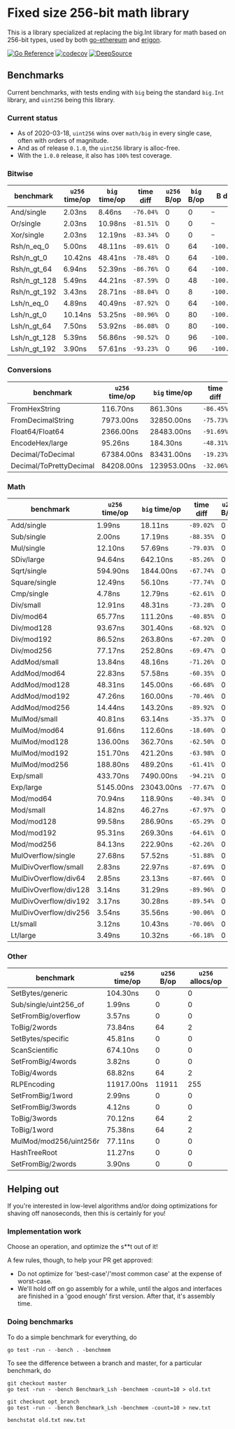 # Fixed size 256-bit math library

This is a library specialized at replacing the big.Int library for math based on 256-bit types, used by both 
[go-ethereum](https://github.com/ethereum/go-ethereum) and [erigon](https://github.com/ledgerwatch/erigon).

[![Go Reference](https://pkg.go.dev/badge/github.com/holiman/uint256.svg)](https://pkg.go.dev/github.com/holiman/uint256)
[![codecov](https://codecov.io/gh/holiman/uint256/branch/master/graph/badge.svg?token=LHs7xL99wQ)](https://codecov.io/gh/holiman/uint256)
[![DeepSource](https://deepsource.io/gh/holiman/uint256.svg/?label=active+issues&token=CNJRIm7wXZdOM9xKKH4hXUKd)](https://deepsource.io/gh/holiman/uint256/?ref=repository-badge)

## Benchmarks

Current benchmarks, with tests ending with `big` being the standard `big.Int` library, and `uint256` being this library. 

### Current status

- As of 2020-03-18, `uint256` wins over `math/big` in every single case, often with orders of magnitude.
- And as of release `0.1.0`, the `uint256` library is alloc-free. 
- With the `1.0.0` release, it also has `100%` test coverage.

### Bitwise

| benchmark |  `u256` time/op | `big` time/op | time diff |  `u256` B/op|  `big` B/op | B diff| `u256` allocs/op | `big` allocs/op | allocs diff |
|--|--|--|--|--|--|--|--|--|--|
| And/single | 2.03ns | 8.46ns | `-76.04%` | 0 | 0 | `~` | 0 | 0 | `~`|
| Or/single | 2.03ns | 10.98ns | `-81.51%` | 0 | 0 | `~` | 0 | 0 | `~`|
| Xor/single | 2.03ns | 12.19ns | `-83.34%` | 0 | 0 | `~` | 0 | 0 | `~`|
| Rsh/n_eq_0 | 5.00ns | 48.11ns | `-89.61%` | 0 | 64 | `-100.00%` | 0 | 1 | `-100.00%`|
| Rsh/n_gt_0 | 10.42ns | 48.41ns | `-78.48%` | 0 | 64 | `-100.00%` | 0 | 1 | `-100.00%`|
| Rsh/n_gt_64 | 6.94ns | 52.39ns | `-86.76%` | 0 | 64 | `-100.00%` | 0 | 1 | `-100.00%`|
| Rsh/n_gt_128 | 5.49ns | 44.21ns | `-87.59%` | 0 | 48 | `-100.00%` | 0 | 1 | `-100.00%`|
| Rsh/n_gt_192 | 3.43ns | 28.71ns | `-88.04%` | 0 | 8 | `-100.00%` | 0 | 1 | `-100.00%`|
| Lsh/n_eq_0 | 4.89ns | 40.49ns | `-87.92%` | 0 | 64 | `-100.00%` | 0 | 1 | `-100.00%`|
| Lsh/n_gt_0 | 10.14ns | 53.25ns | `-80.96%` | 0 | 80 | `-100.00%` | 0 | 1 | `-100.00%`|
| Lsh/n_gt_64 | 7.50ns | 53.92ns | `-86.08%` | 0 | 80 | `-100.00%` | 0 | 1 | `-100.00%`|
| Lsh/n_gt_128 | 5.39ns | 56.86ns | `-90.52%` | 0 | 96 | `-100.00%` | 0 | 1 | `-100.00%`|
| Lsh/n_gt_192 | 3.90ns | 57.61ns | `-93.23%` | 0 | 96 | `-100.00%` | 0 | 1 | `-100.00%`|

### Conversions

| benchmark |  `u256` time/op | `big` time/op | time diff |  `u256` B/op|  `big` B/op | B diff| `u256` allocs/op | `big` allocs/op | allocs diff |
|--|--|--|--|--|--|--|--|--|--|
| FromHexString | 116.70ns | 861.30ns | `-86.45%` | 32 | 88 | `-63.64%` | 1 | 3 | `-66.67%`|
| FromDecimalString | 7973.00ns | 32850.00ns | `-75.73%` | 0 | 2464 | `-100.00%` | 0 | 77 | `-100.00%`|
| Float64/Float64 | 2366.00ns | 28483.00ns | `-91.69%` | 0 | 23424 | `-100.00%` | 0 | 510 | `-100.00%`|
| EncodeHex/large | 95.26ns | 184.30ns | `-48.31%` | 80 | 140 | `-42.86%` | 1 | 2 | `-50.00%`|
| Decimal/ToDecimal | 67384.00ns | 83431.00ns | `-19.23%` | 11344 | 31920 | `-64.46%` | 248 | 594 | `-58.25%`|
| Decimal/ToPrettyDecimal | 84208.00ns | 123953.00ns | `-32.06%` | 14720 | 61376 | `-76.02%` | 251 | 1100 | `-77.18%`|

### Math

| benchmark |  `u256` time/op | `big` time/op | time diff |  `u256` B/op|  `big` B/op | B diff| `u256` allocs/op | `big` allocs/op | allocs diff |
|--|--|--|--|--|--|--|--|--|--|
| Add/single | 1.99ns | 18.11ns | `-89.02%` | 0 | 0 | `~` | 0 | 0 | `~`|
| Sub/single | 2.00ns | 17.19ns | `-88.35%` | 0 | 0 | `~` | 0 | 0 | `~`|
| Mul/single | 12.10ns | 57.69ns | `-79.03%` | 0 | 0 | `~` | 0 | 0 | `~`|
| SDiv/large | 94.64ns | 642.10ns | `-85.26%` | 0 | 312 | `-100.00%` | 0 | 6 | `-100.00%`|
| Sqrt/single | 594.90ns | 1844.00ns | `-67.74%` | 0 | 528 | `-100.00%` | 0 | 7 | `-100.00%`|
| Square/single | 12.49ns | 56.10ns | `-77.74%` | 0 | 0 | `~` | 0 | 0 | `~`|
| Cmp/single | 4.78ns | 12.79ns | `-62.61%` | 0 | 0 | `~` | 0 | 0 | `~`|
| Div/small | 12.91ns | 48.31ns | `-73.28%` | 0 | 8 | `-100.00%` | 0 | 1 | `-100.00%`|
| Div/mod64 | 65.77ns | 111.20ns | `-40.85%` | 0 | 8 | `-100.00%` | 0 | 1 | `-100.00%`|
| Div/mod128 | 93.67ns | 301.40ns | `-68.92%` | 0 | 80 | `-100.00%` | 0 | 1 | `-100.00%`|
| Div/mod192 | 86.52ns | 263.80ns | `-67.20%` | 0 | 80 | `-100.00%` | 0 | 1 | `-100.00%`|
| Div/mod256 | 77.17ns | 252.80ns | `-69.47%` | 0 | 80 | `-100.00%` | 0 | 1 | `-100.00%`|
| AddMod/small | 13.84ns | 48.16ns | `-71.26%` | 0 | 4 | `-100.00%` | 0 | 0 | `~`|
| AddMod/mod64 | 22.83ns | 57.58ns | `-60.35%` | 0 | 11 | `-100.00%` | 0 | 0 | `~`|
| AddMod/mod128 | 48.31ns | 145.00ns | `-66.68%` | 0 | 12 | `-100.00%` | 0 | 0 | `~`|
| AddMod/mod192 | 47.26ns | 160.00ns | `-70.46%` | 0 | 12 | `-100.00%` | 0 | 0 | `~`|
| AddMod/mod256 | 14.44ns | 143.20ns | `-89.92%` | 0 | 12 | `-100.00%` | 0 | 0 | `~`|
| MulMod/small | 40.81ns | 63.14ns | `-35.37%` | 0 | 8 | `-100.00%` | 0 | 1 | `-100.00%`|
| MulMod/mod64 | 91.66ns | 112.60ns | `-18.60%` | 0 | 48 | `-100.00%` | 0 | 1 | `-100.00%`|
| MulMod/mod128 | 136.00ns | 362.70ns | `-62.50%` | 0 | 128 | `-100.00%` | 0 | 2 | `-100.00%`|
| MulMod/mod192 | 151.70ns | 421.20ns | `-63.98%` | 0 | 144 | `-100.00%` | 0 | 2 | `-100.00%`|
| MulMod/mod256 | 188.80ns | 489.20ns | `-61.41%` | 0 | 176 | `-100.00%` | 0 | 2 | `-100.00%`|
| Exp/small | 433.70ns | 7490.00ns | `-94.21%` | 0 | 7392 | `-100.00%` | 0 | 77 | `-100.00%`|
| Exp/large | 5145.00ns | 23043.00ns | `-77.67%` | 0 | 18144 | `-100.00%` | 0 | 189 | `-100.00%`|
| Mod/mod64 | 70.94ns | 118.90ns | `-40.34%` | 0 | 64 | `-100.00%` | 0 | 1 | `-100.00%`|
| Mod/small | 14.82ns | 46.27ns | `-67.97%` | 0 | 8 | `-100.00%` | 0 | 1 | `-100.00%`|
| Mod/mod128 | 99.58ns | 286.90ns | `-65.29%` | 0 | 64 | `-100.00%` | 0 | 1 | `-100.00%`|
| Mod/mod192 | 95.31ns | 269.30ns | `-64.61%` | 0 | 48 | `-100.00%` | 0 | 1 | `-100.00%`|
| Mod/mod256 | 84.13ns | 222.90ns | `-62.26%` | 0 | 8 | `-100.00%` | 0 | 1 | `-100.00%`|
| MulOverflow/single | 27.68ns | 57.52ns | `-51.88%` | 0 | 0 | `~` | 0 | 0 | `~`|
| MulDivOverflow/small | 2.83ns | 22.97ns | `-87.69%` | 0 | 0 | `~` | 0 | 0 | `~`|
| MulDivOverflow/div64 | 2.85ns | 23.13ns | `-87.66%` | 0 | 0 | `~` | 0 | 0 | `~`|
| MulDivOverflow/div128 | 3.14ns | 31.29ns | `-89.96%` | 0 | 2 | `-100.00%` | 0 | 0 | `~`|
| MulDivOverflow/div192 | 3.17ns | 30.28ns | `-89.54%` | 0 | 2 | `-100.00%` | 0 | 0 | `~`|
| MulDivOverflow/div256 | 3.54ns | 35.56ns | `-90.06%` | 0 | 5 | `-100.00%` | 0 | 0 | `~`|
| Lt/small | 3.12ns | 10.43ns | `-70.06%` | 0 | 0 | `~` | 0 | 0 | `~`|
| Lt/large | 3.49ns | 10.32ns | `-66.18%` | 0 | 0 | `~` | 0 | 0 | `~`|

### Other

| benchmark |  `u256` time/op | `u256` B/op| `u256` allocs/op |
|--|--|--|--|
| SetBytes/generic | 104.30ns | 0 | 0 ||
| Sub/single/uint256_of | 1.99ns | 0 | 0 ||
| SetFromBig/overflow | 3.57ns | 0 | 0 ||
| ToBig/2words | 73.84ns | 64 | 2 ||
| SetBytes/specific | 45.81ns | 0 | 0 ||
| ScanScientific | 674.10ns | 0 | 0 ||
| SetFromBig/4words | 3.82ns | 0 | 0 ||
| ToBig/4words | 68.82ns | 64 | 2 ||
| RLPEncoding | 11917.00ns | 11911 | 255 ||
| SetFromBig/1word | 2.99ns | 0 | 0 ||
| SetFromBig/3words | 4.12ns | 0 | 0 ||
| ToBig/3words | 70.12ns | 64 | 2 ||
| ToBig/1word | 75.38ns | 64 | 2 ||
| MulMod/mod256/uint256r | 77.11ns | 0 | 0 ||
| HashTreeRoot | 11.27ns | 0 | 0 ||
| SetFromBig/2words | 3.90ns | 0 | 0 ||

## Helping out

If you're interested in low-level algorithms and/or doing optimizations for shaving off nanoseconds, then this is certainly for you!

### Implementation work

Choose an operation, and optimize the s**t out of it!

A few rules, though, to help your PR get approved:

- Do not optimize for 'best-case'/'most common case' at the expense of worst-case. 
- We'll hold off on go assembly for a while, until the algos and interfaces are finished in a 'good enough' first version. After that, it's assembly time. 

### Doing benchmarks

To do a simple benchmark for everything, do

```
go test -run - -bench . -benchmem

```

To see the difference between a branch and master, for a particular benchmark, do

```
git checkout master
go test -run - -bench Benchmark_Lsh -benchmem -count=10 > old.txt

git checkout opt_branch
go test -run - -bench Benchmark_Lsh -benchmem -count=10 > new.txt

benchstat old.txt new.txt

```
